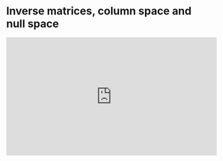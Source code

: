 # Inverse matrices, column space and null space

<iframe width="560" height="315" src="https://www.youtube.com/embed/uQhTuRlWMxw" frameborder="0" allow="accelerometer; autoplay; clipboard-write; encrypted-media; gyroscope; picture-in-picture" allowfullscreen></iframe>
